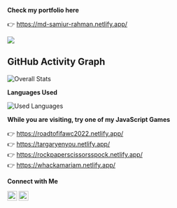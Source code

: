 **Check my portfolio here**

👉 https://md-samiur-rahman.netlify.app/

![](https://komarev.com/ghpvc/?username=scottishsummer98&label=PROFILE+VIEWS)


## GitHub Activity Graph
![Overall Stats](https://github-readme-stats.vercel.app/api?username=scottishsummer98&show=reviews,discussions_started,discussions_answered,prs_merged,prs_merged_percentage&include_all_commits=true&show_icons=true&theme=cobalt)


**Languages Used**

![Used Languages](https://github-readme-stats.vercel.app/api/top-langs/?username=scottishsummer98&langs_count=5&hide=css,html,scss)


**While you are visiting, try one of my JavaScript Games**

 👉 https://roadtofifawc2022.netlify.app/ <br/>
 👉 https://targaryenyou.netlify.app/ <br/>
 👉 https://rockpaperscissorsspock.netlify.app/ <br/>
 👉 https://whackamariam.netlify.app/ <br/>


**Connect with Me**

[<img src="https://upload.wikimedia.org/wikipedia/commons/8/81/LinkedIn_icon.svg" alt="LinkedIn" width="22px" height="22px">](https://www.linkedin.com/in/scottishsummer/)
[<img src="https://upload.wikimedia.org/wikipedia/commons/1/1b/Facebook_icon.svg" alt="Facebook" width="22px" height="22px">](https://www.facebook.com/samiur.rahman.39982631/)
